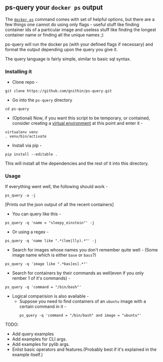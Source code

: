 ## ps-query your `docker ps` output

The [`docker ps`](https://docs.docker.com/reference/commandline/ps/) command comes with set of helpful options, but there are a few things one cannot do using only flags - useful stuff like finding container ids of a particular image and useless stuff like finding the longest container name or finding all the unique names ;)

ps-query will run the docker ps (with your defined flags if necessary) and format the output depending upon the query you give it.

The query language is fairly simple, similar to basic sql syntax.

### Installing it

* Clone repo - 
```
git clone https://github.com/gnithin/ps-query.git
```

* Go into the `ps-query` directory
```
cd ps-query
```

* (Optional) Now, if you want this script to be temporary, or contained, consider creating a [virtual environment]() at this point and enter it - 
```
virtualenv venv
. venv/bin/activate
```

* Install via pip -
```
pip install --editable .
```

This will install all the dependencies and the rest of it into this directory.

### Usage

If everything went well, the following should work - 
```
ps_query -a -j
```

[Prints out the json output of all the recent containers]

* You can query like this - 
```
ps_query -q 'name = "sleepy_einstein"' -j
```

* Or using a regex - 
```
ps_query -q 'name like ".*(lee|lly).*"' -j
```

* Search for images whose names you don't remember quite well - 
(Some image name which is either `base` or `bass`?)
```
ps_query -q 'image like ".*bas[es].*"'
```

* Search for containers by their commands as well(even if you only rember 1 of it's commands) -
```
ps_query -q 'command = "/bin/bash"'
```

* Logical comparision is also available - 
  * Suppose you need to find containers of an `ubuntu` image with a certain command in it - 
      ```
      ps_query -q 'command = "/bin/bash" and image = "ubuntu"'
      ```
                  

TODO:
* Add query examples 
* Add examples for CLI args.
* Add examples for pylib args.
* Enlist basic operators and features.(Probably best if it's explained in the example itself.)
